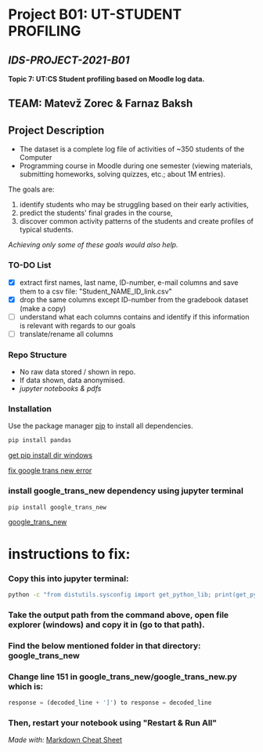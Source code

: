 # Project B01: UT-STUDENT PROFILING

## *IDS-PROJECT-2021-B01*

**Topic 7: UT:CS Student profiling based on Moodle log data.**


## **TEAM: Matevž Zorec & Farnaz Baksh**


## Project Description

* The dataset is a complete log file of activities of ~350 students of the Computer 
* Programming course in Moodle during one semester (viewing materials, submitting homeworks, solving quizzes, etc.; about 1M entries). 

The goals are: 
1. identify students who may be struggling based on their early activities, 
2. predict the students' final grades in the course, 
3. discover common activity patterns of the students and create profiles of typical students. 

*Achieving only some of these goals would also help.*


### TO-DO List

- [x] extract first names, last name, ID-number, e-mail columns and save them to a csv file: "Student_NAME_ID_link.csv"
- [x] drop the same columns except ID-number from the gradebook dataset (make a copy)
- [ ] understand what each columns contains and identify if this information is relevant with regards to our goals
- [ ] translate/rename all columns

### Repo Structure

* No raw data stored / shown in repo.
* If data shown, data anonymised.
* *jupyter notebooks & pdfs*

### Installation

Use the package manager [pip](https://pip.pypa.io/en/stable/) to install all dependencies.

```python
pip install pandas
```

[get pip install dir windows](https://stackoverflow.com/questions/49028533/pip-packages-path-windows/49028561)

[fix google trans new error](https://stackoverflow.com/questions/68214591/python-google-trans-new-translate-raises-error-jsondecodeerror-extra-data)
### install google_trans_new dependency using jupyter terminal
```bash
pip install google_trans_new
```
[google_trans_new](https://pypi.org/project/google-trans-new/)

# **instructions to fix:**

### Copy this into jupyter terminal:
```bash
python -c "from distutils.sysconfig import get_python_lib; print(get_python_lib())"
```
### Take the output path from the command above, open file explorer (windows) and copy it in (go to that path).

### Find the below mentioned folder in that directory: **google_trans_new**

### Change line 151 in google_trans_new/google_trans_new.py which is:

```python
response = (decoded_line + ']') to response = decoded_line
```
### Then, restart your notebook using "Restart & Run All"



*Made with:* [Markdown Cheat Sheet](https://www.markdownguide.org/cheat-sheet/)
